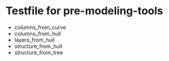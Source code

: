 # Testfile for pre-modeling-tools
- columns_from_curve
- columns_from_hull
- layers_from_hull
- structure_from_hull
- structure_from_tree
